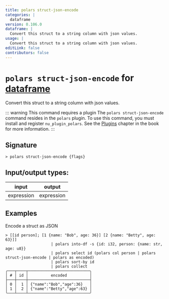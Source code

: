 ```yaml
---
title: polars struct-json-encode
categories: |
  dataframe
version: 0.106.0
dataframe: |
  Convert this struct to a string column with json values.
usage: |
  Convert this struct to a string column with json values.
editLink: false
contributors: false
---
```

<!-- This file is automatically generated. Please edit the command in https://github.com/nushell/nushell instead. -->

# `polars struct-json-encode` for [dataframe](/commands/categories/dataframe.md)

<div class='command-title'>Convert this struct to a string column with json values.</div>

::: warning This command requires a plugin
The `polars struct-json-encode` command resides in the `polars` plugin.
To use this command, you must install and register `nu_plugin_polars`.
See the [Plugins](/book/plugins.html) chapter in the book for more information.
:::


## Signature

```> polars struct-json-encode {flags} ```


## Input/output types:

| input      | output     |
| ---------- | ---------- |
| expression | expression |
## Examples

Encode a struct as JSON
```nu
> [[id person]; [1 {name: "Bob", age: 36}] [2 {name: "Betty", age: 63}]]
                    | polars into-df -s {id: i32, person: {name: str, age: u8}}
                    | polars select id (polars col person | polars struct-json-encode | polars as encoded)
                    | polars sort-by id
                    | polars collect
╭───┬────┬───────────────────────────╮
│ # │ id │          encoded          │
├───┼────┼───────────────────────────┤
│ 0 │  1 │ {"name":"Bob","age":36}   │
│ 1 │  2 │ {"name":"Betty","age":63} │
╰───┴────┴───────────────────────────╯

```
